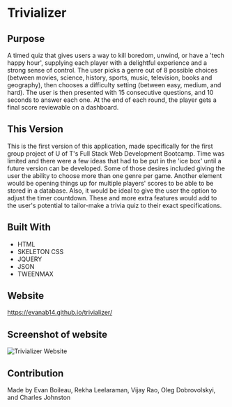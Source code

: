 # Trivializer

## Purpose
A timed quiz that gives users a way to kill boredom, unwind, or have a 'tech happy hour', supplying each player with a delightful experience and a strong sense of control. The user picks a genre out of 8 possible choices (between movies, science, history, sports, music, television, books and geography), then chooses a difficulty setting (between easy, medium, and hard). The user is then presented with 15 consecutive questions, and 10 seconds to answer each one. At the end of each round, the player gets a final score reviewable on a dashboard.

## This Version
This is the first version of this application, made specifically for the first group project of U of T's Full Stack Web Development Bootcamp. Time was limited and there were a few ideas that had to be put in the 'ice box' until a future version can be developed. Some of those desires included giving the user the ability to choose more than one genre per game. Another element would be opening things up for multiple players' scores to be able to be stored in a database. Also, it would be ideal to give the user the option to adjust the timer countdown. These and more extra features would add to the user's potential to tailor-make a trivia quiz to their exact specifications.

## Built With
* HTML
* SKELETON CSS
* JQUERY
* JSON
* TWEENMAX

## Website
https://evanab14.github.io/trivializer/

## Screenshot of website
![Trivializer Website](http://evanab14.github.io/trivializer/assets/images/screenshot.jpg)

## Contribution
Made by Evan Boileau, Rekha Leelaraman, Vijay Rao, Oleg Dobrovolskyi, and  Charles Johnston
